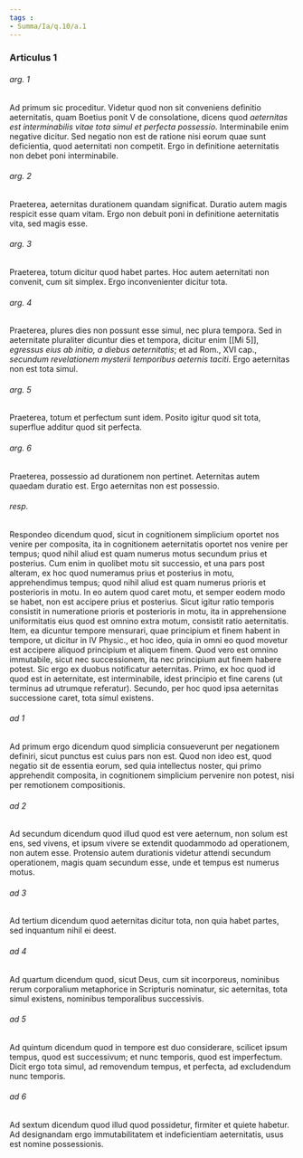 ```yaml
---
tags : 
- Summa/Ia/q.10/a.1
---
```


### Articulus 1

###### arg. 1
Ad primum sic proceditur. Videtur quod non sit conveniens definitio aeternitatis, quam Boetius ponit V de consolatione, dicens quod *aeternitas est interminabilis vitae tota simul et perfecta possessio*. Interminabile enim negative dicitur. Sed negatio non est de ratione nisi eorum quae sunt deficientia, quod aeternitati non competit. Ergo in definitione aeternitatis non debet poni interminabile.

###### arg. 2
Praeterea, aeternitas durationem quandam significat. Duratio autem magis respicit esse quam vitam. Ergo non debuit poni in definitione aeternitatis vita, sed magis esse.

###### arg. 3
Praeterea, totum dicitur quod habet partes. Hoc autem aeternitati non convenit, cum sit simplex. Ergo inconvenienter dicitur tota.

###### arg. 4
Praeterea, plures dies non possunt esse simul, nec plura tempora. Sed in aeternitate pluraliter dicuntur dies et tempora, dicitur enim [[Mi 5]], *egressus eius ab initio, a diebus aeternitatis*; et ad Rom., XVI cap., *secundum revelationem mysterii temporibus aeternis taciti*. Ergo aeternitas non est tota simul.

###### arg. 5
Praeterea, totum et perfectum sunt idem. Posito igitur quod sit tota, superflue additur quod sit perfecta.

###### arg. 6
Praeterea, possessio ad durationem non pertinet. Aeternitas autem quaedam duratio est. Ergo aeternitas non est possessio.

###### resp.
Respondeo dicendum quod, sicut in cognitionem simplicium oportet nos venire per composita, ita in cognitionem aeternitatis oportet nos venire per tempus; quod nihil aliud est quam numerus motus secundum prius et posterius. Cum enim in quolibet motu sit successio, et una pars post alteram, ex hoc quod numeramus prius et posterius in motu, apprehendimus tempus; quod nihil aliud est quam numerus prioris et posterioris in motu. In eo autem quod caret motu, et semper eodem modo se habet, non est accipere prius et posterius. Sicut igitur ratio temporis consistit in numeratione prioris et posterioris in motu, ita in apprehensione uniformitatis eius quod est omnino extra motum, consistit ratio aeternitatis. Item, ea dicuntur tempore mensurari, quae principium et finem habent in tempore, ut dicitur in IV Physic., et hoc ideo, quia in omni eo quod movetur est accipere aliquod principium et aliquem finem. Quod vero est omnino immutabile, sicut nec successionem, ita nec principium aut finem habere potest. Sic ergo ex duobus notificatur aeternitas. Primo, ex hoc quod id quod est in aeternitate, est interminabile, idest principio et fine carens (ut terminus ad utrumque referatur). Secundo, per hoc quod ipsa aeternitas successione caret, tota simul existens.

###### ad 1
Ad primum ergo dicendum quod simplicia consueverunt per negationem definiri, sicut punctus est cuius pars non est. Quod non ideo est, quod negatio sit de essentia eorum, sed quia intellectus noster, qui primo apprehendit composita, in cognitionem simplicium pervenire non potest, nisi per remotionem compositionis.

###### ad 2
Ad secundum dicendum quod illud quod est vere aeternum, non solum est ens, sed vivens, et ipsum vivere se extendit quodammodo ad operationem, non autem esse. Protensio autem durationis videtur attendi secundum operationem, magis quam secundum esse, unde et tempus est numerus motus.

###### ad 3
Ad tertium dicendum quod aeternitas dicitur tota, non quia habet partes, sed inquantum nihil ei deest.

###### ad 4
Ad quartum dicendum quod, sicut Deus, cum sit incorporeus, nominibus rerum corporalium metaphorice in Scripturis nominatur, sic aeternitas, tota simul existens, nominibus temporalibus successivis.

###### ad 5
Ad quintum dicendum quod in tempore est duo considerare, scilicet ipsum tempus, quod est successivum; et nunc temporis, quod est imperfectum. Dicit ergo tota simul, ad removendum tempus, et perfecta, ad excludendum nunc temporis.

###### ad 6
Ad sextum dicendum quod illud quod possidetur, firmiter et quiete habetur. Ad designandam ergo immutabilitatem et indeficientiam aeternitatis, usus est nomine possessionis.

